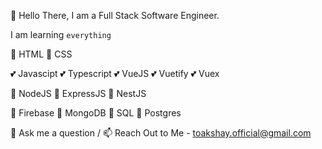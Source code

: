  👋 Hello There,  I am a Full Stack Software Engineer.
 
 I am learning `everything`
 
  🔭 HTML 🔭 CSS
  
  💕 Javascipt 💕 Typescript 💕 VueJS 💕 Vuetify 💕 Vuex
  
  🔭 NodeJS 🔭 ExpressJS 🔭 NestJS
  
  🔭 Firebase 🔭 MongoDB 🔭 SQL 🔭 Postgres
 

 💬 Ask me a question /  📫 Reach Out to Me - 
 toakshay.official@gmail.com
